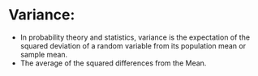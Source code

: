# Variance:
* In probability theory and statistics, variance is the expectation of the squared deviation of 
a random variable from its population mean or sample mean.
* The average of the squared differences from the Mean.
